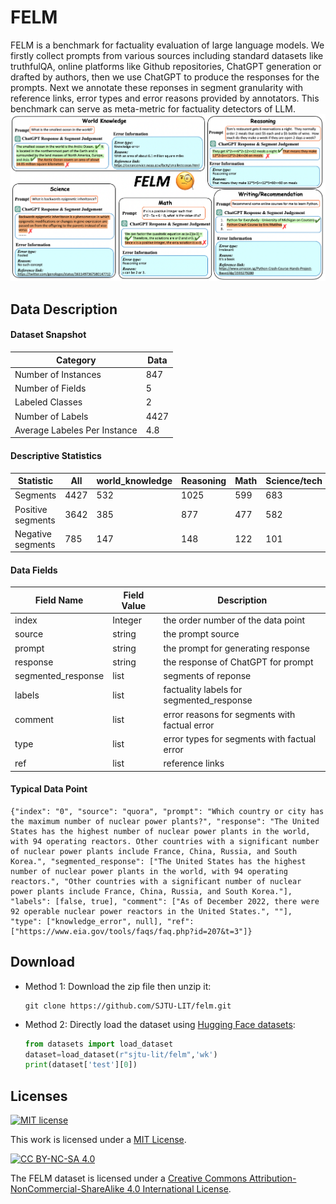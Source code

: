 # FELM
 FELM is a benchmark for factuality evaluation of large language models. We firstly collect prompts from various sources including standard datasets like truthfulQA, online platforms like Github repositories, ChatGPT generation or drafted by authors, then we use ChatGPT to produce the responses for the prompts. Next we annotate these reponses in segment granularity with reference links, error types and error reasons provided by annotators. This benchmark can serve as meta-metric for factuality detectors of LLM.
![](image/felm_examples.png)
## Data Description
#### Dataset Snapshot

Category | Data
--- | ---
Number of Instances | 847
Number of Fields | 5
Labeled Classes | 2
Number of Labels | 4427
Average Labeles Per Instance | 4.8

#### Descriptive Statistics


Statistic | All | world_knowledge | Reasoning | Math | Science/tech | Writting/Recommendation 
--- | --- | --- | --- | --- | --- | ---
Segments | 4427 | 532  | 1025 | 599 | 683 |  1588
Positive segments | 3642 | 385  | 877 | 477 | 582 |1321 
Negative segments |785 | 147  | 148 | 122 | 101 | 267  

#### Data Fields

| Field Name  | Field Value | Description                                 |
| ----------- | ----------- | ------------------------------------------- |
| index         | Integer     | the order number of the data point          |
| source   | string      | the prompt source   |
| prompt           | string      | the prompt for generating response                   |
| response           | string      | the response of ChatGPT for prompt                  |
| segmented_response           | list      | segments of reponse                   |
| labels          | list      | factuality labels for segmented_response                  |
| comment      | list      | error reasons for segments with factual error  |
| type | list      |  error types for segments with factual error        |
| ref | list      |  reference links       |


#### Typical Data Point


```
{"index": "0", "source": "quora", "prompt": "Which country or city has the maximum number of nuclear power plants?", "response": "The United States has the highest number of nuclear power plants in the world, with 94 operating reactors. Other countries with a significant number of nuclear power plants include France, China, Russia, and South Korea.", "segmented_response": ["The United States has the highest number of nuclear power plants in the world, with 94 operating reactors.", "Other countries with a significant number of nuclear power plants include France, China, Russia, and South Korea."], "labels": [false, true], "comment": ["As of December 2022, there were 92 operable nuclear power reactors in the United States.", ""], "type": ["knowledge_error", null], "ref": ["https://www.eia.gov/tools/faqs/faq.php?id=207&t=3"]}

```





## Download

- Method 1: Download the zip file then unzip it:
  ```
  git clone https://github.com/SJTU-LIT/felm.git
  ```
- Method 2: Directly load the dataset using [Hugging Face datasets](https://huggingface.co/datasets/sjtu-lit/felm):

  ```python
  from datasets import load_dataset
  dataset=load_dataset(r"sjtu-lit/felm",'wk')
  print(dataset['test'][0])
  
  ```


## Licenses

[![MIT license](https://img.shields.io/badge/License-MIT-blue.svg)](https://lbesson.mit-license.org/)

This work is licensed under a [MIT License](https://lbesson.mit-license.org/).

[![CC BY-NC-SA 4.0](https://img.shields.io/badge/License-CC%20BY--NC--SA%204.0-lightgrey.svg)](http://creativecommons.org/licenses/by-nc-sa/4.0/)

The FELM dataset is licensed under a
[Creative Commons Attribution-NonCommercial-ShareAlike 4.0 International License](http://creativecommons.org/licenses/by-nc-sa/4.0/).




